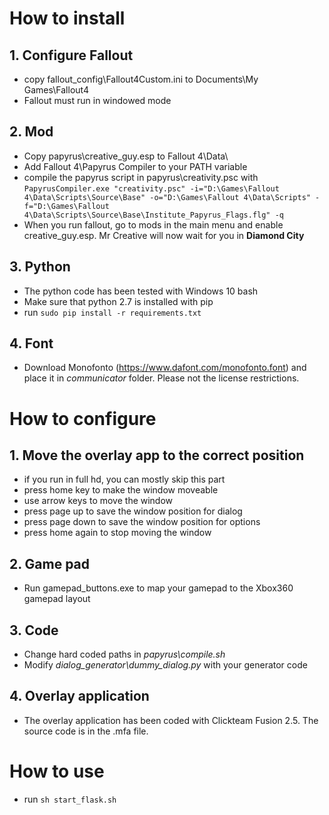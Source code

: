 # How to install

## 1. Configure Fallout
- copy fallout_config\Fallout4Custom.ini to Documents\My Games\Fallout4
- Fallout must run in windowed mode

## 2. Mod
- Copy papyrus\creative_guy.esp to Fallout 4\Data\
- Add Fallout 4\Papyrus Compiler to your PATH variable
- compile the papyrus script in papyrus\creativity.psc with `PapyrusCompiler.exe "creativity.psc" -i="D:\Games\Fallout 4\Data\Scripts\Source\Base" -o="D:\Games\Fallout 4\Data\Scripts" -f="D:\Games\Fallout 4\Data\Scripts\Source\Base\Institute_Papyrus_Flags.flg" -q`
- When you run fallout, go to mods in the main menu and enable creative_guy.esp. Mr Creative will now wait for you in **Diamond City**

## 3. Python
- The python code has been tested with Windows 10 bash
- Make sure that python 2.7 is installed with pip
- run `sudo pip install -r requirements.txt`

## 4. Font
- Download Monofonto (https://www.dafont.com/monofonto.font) and place it in *communicator* folder. Please not the license restrictions.

# How to configure

## 1. Move the overlay app to the correct position
- if you run in full hd, you can mostly skip this part
- press home key to make the window moveable
- use arrow keys to move the window
- press page up to save the window position for dialog
- press page down to save the window position for options
- press home again to stop moving the window

## 2. Game pad
- Run gamepad_buttons.exe to map your gamepad to the Xbox360 gamepad layout

## 3. Code
- Change hard coded paths in *papyrus\compile.sh*
- Modify *dialog_generator\dummy_dialog.py* with your generator code

## 4. Overlay application
- The overlay application has been coded with Clickteam Fusion 2.5. The source code is in the .mfa file.

# How to use
- run `sh start_flask.sh`